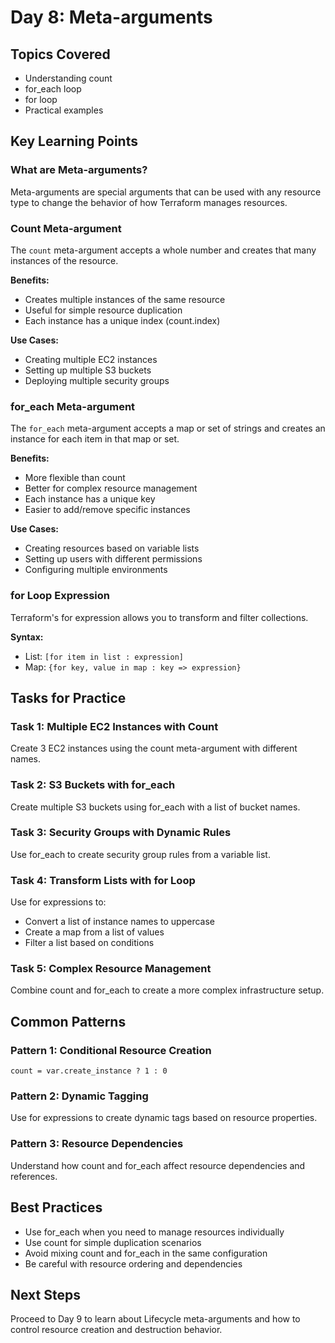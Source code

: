 # Day 8: Meta-arguments

## Topics Covered
- Understanding count
- for_each loop
- for loop
- Practical examples

## Key Learning Points

### What are Meta-arguments?
Meta-arguments are special arguments that can be used with any resource type to change the behavior of how Terraform manages resources.

### Count Meta-argument
The `count` meta-argument accepts a whole number and creates that many instances of the resource.

**Benefits:**
- Creates multiple instances of the same resource
- Useful for simple resource duplication
- Each instance has a unique index (count.index)

**Use Cases:**
- Creating multiple EC2 instances
- Setting up multiple S3 buckets
- Deploying multiple security groups

### for_each Meta-argument
The `for_each` meta-argument accepts a map or set of strings and creates an instance for each item in that map or set.

**Benefits:**
- More flexible than count
- Better for complex resource management
- Each instance has a unique key
- Easier to add/remove specific instances

**Use Cases:**
- Creating resources based on variable lists
- Setting up users with different permissions
- Configuring multiple environments

### for Loop Expression
Terraform's for expression allows you to transform and filter collections.

**Syntax:**
- List: `[for item in list : expression]`
- Map: `{for key, value in map : key => expression}`

## Tasks for Practice

### Task 1: Multiple EC2 Instances with Count
Create 3 EC2 instances using the count meta-argument with different names.

### Task 2: S3 Buckets with for_each
Create multiple S3 buckets using for_each with a list of bucket names.

### Task 3: Security Groups with Dynamic Rules
Use for_each to create security group rules from a variable list.

### Task 4: Transform Lists with for Loop
Use for expressions to:
- Convert a list of instance names to uppercase
- Create a map from a list of values
- Filter a list based on conditions

### Task 5: Complex Resource Management
Combine count and for_each to create a more complex infrastructure setup.

## Common Patterns

### Pattern 1: Conditional Resource Creation
```hcl
count = var.create_instance ? 1 : 0
```

### Pattern 2: Dynamic Tagging
Use for expressions to create dynamic tags based on resource properties.

### Pattern 3: Resource Dependencies
Understand how count and for_each affect resource dependencies and references.

## Best Practices
- Use for_each when you need to manage resources individually
- Use count for simple duplication scenarios
- Avoid mixing count and for_each in the same configuration
- Be careful with resource ordering and dependencies

## Next Steps
Proceed to Day 9 to learn about Lifecycle meta-arguments and how to control resource creation and destruction behavior.
